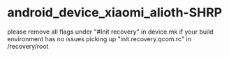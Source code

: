# android_device_xiaomi_alioth-SHRP

please remove all flags under "#Init recovery" in device.mk if your build environment has no issues picking up "init.recovery.qcom.rc" in /recovery/root
